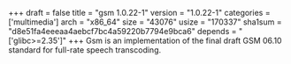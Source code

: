+++
draft = false
title = "gsm 1.0.22-1"
version = "1.0.22-1"
categories = ['multimedia']
arch = "x86_64"
size = "43076"
usize = "170337"
sha1sum = "d8e51fa4eeeaa4aebcf7bc4a59220b7794e9bca6"
depends = "['glibc>=2.35']"
+++
Gsm is an implementation of the final draft GSM 06.10 standard for full-rate speech transcoding.